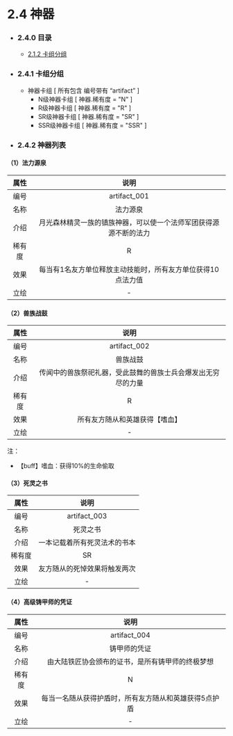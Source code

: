 # 2.4 神器

- ### 2.4.0 目录

  - [<div>2.1.2 卡组分组</div>](#fenlei)
  
- ### 2.4.1 卡组分组<div id="fenlei">

  - 神器卡组 [ 所有包含 编号带有 “artifact” ] 
    - N级神器卡组 [ 神器.稀有度 = "N" ]
    - R级神器卡组 [ 神器.稀有度 = "R" ]
    - SR级神器卡组 [ 神器.稀有度 = "SR" ]
    - SSR级神器卡组 [ 神器.稀有度 = "SSR" ]

- ### 2.4.2 神器列表

#### （1）法力源泉

|  属性  |                             说明                             |
| :----: | :----------------------------------------------------------: |
|  编号  |                         artifact_001                         |
|  名称  |                           法力源泉                           |
|  介绍  | 月光森林精灵一族的镇族神器，可以使一个法师军团获得源源不断的法力 |
| 稀有度 |                              R                               |
|  效果  | 每当有1名友方单位释放主动技能时，所有友方单位获得10点法力值  |
|  立绘  |                              -                               |

#### （2）兽族战鼓

|  属性  |                             说明                             |
| :----: | :----------------------------------------------------------: |
|  编号  |                         artifact_002                         |
|  名称  |                           兽族战鼓                           |
|  介绍  | 传闻中的兽族祭祀礼器，受此鼓舞的兽族士兵会爆发出无穷尽的力量 |
| 稀有度 |                              R                               |
|  效果  |                所有友方随从和英雄获得【嗜血】                |
|  立绘  |                              -                               |

注：

- 【buff】嗜血：获得10%的生命偷取

#### （3）死灵之书

|  属性  |             说明             |
| :----: | :--------------------------: |
|  编号  |         artifact_003         |
|  名称  |           死灵之书           |
|  介绍  | 一本记载着所有死灵法术的书本 |
| 稀有度 |              SR              |
|  效果  | 友方随从的死悼效果将触发两次 |
|  立绘  |              -               |

#### （4）高级铸甲师的凭证

|  属性  |                         说明                          |
| :----: | :---------------------------------------------------: |
|  编号  |                     artifact_004                      |
|  名称  |                     铸甲师的凭证                      |
|  介绍  |   由大陆铁匠协会颁布的证书，是所有铸甲师的终极梦想    |
| 稀有度 |                           N                           |
|  效果  | 每当一名随从获得护盾时，所有友方随从和英雄获得5点护盾 |
|  立绘  |                           -                           |

